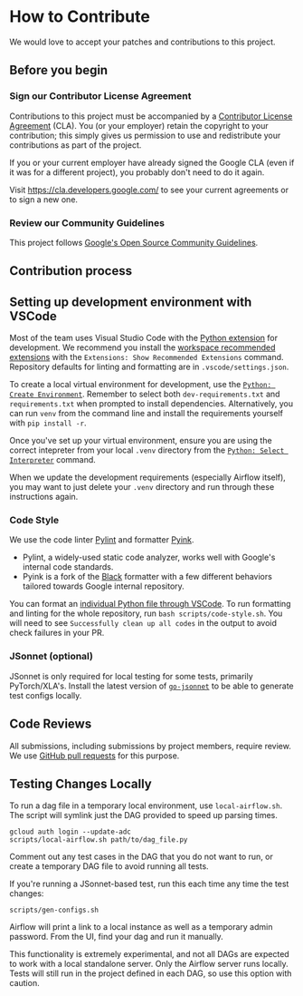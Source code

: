 # How to Contribute

We would love to accept your patches and contributions to this project.

## Before you begin

### Sign our Contributor License Agreement

Contributions to this project must be accompanied by a
[Contributor License Agreement](https://cla.developers.google.com/about) (CLA).
You (or your employer) retain the copyright to your contribution; this simply
gives us permission to use and redistribute your contributions as part of the
project.

If you or your current employer have already signed the Google CLA (even if it
was for a different project), you probably don't need to do it again.

Visit <https://cla.developers.google.com/> to see your current agreements or to
sign a new one.

### Review our Community Guidelines

This project follows [Google's Open Source Community
Guidelines](https://opensource.google/conduct/).

## Contribution process

## Setting up development environment with VSCode

Most of the team uses Visual Studio Code with the [Python extension](https://marketplace.visualstudio.com/items?itemName=ms-python.python) for development. We recommend you install the [workspace recommended extensions](https://code.visualstudio.com/docs/editor/extension-marketplace#_workspace-recommended-extensions) with the `Extensions: Show Recommended Extensions` command. Repository defaults for linting and formatting are in `.vscode/settings.json`.

To create a local virtual environment for development, use the [`Python: Create Environment`](https://code.visualstudio.com/docs/python/environments#_using-the-create-environment-command). Remember to select both `dev-requirements.txt` and `requirements.txt` when prompted to install dependencies. Alternatively, you can run `venv` from the command line and install the requirements yourself with `pip install -r`.

Once you've set up your virtual environment, ensure you are using the correct intepreter from your local `.venv` directory from the [`Python: Select Interpreter`](https://code.visualstudio.com/docs/python/environments#_select-and-activate-an-environment) command.

When we update the development requirements (especially Airflow itself), you may want to just delete your `.venv` directory and run through these instructions again.

### Code Style

We use the code linter [Pylint](https://github.com/pylint-dev/pylint) and formatter [Pyink](https://github.com/google/pyink).

* Pylint, a widely-used static code analyzer, works well with Google's internal code standards.
* Pyink is a fork of the [Black](https://github.com/psf/black) formatter with a few different behaviors tailored towards Google internal repository.

You can format an [individual Python file through VSCode](https://code.visualstudio.com/docs/python/formatting#_format-your-code). To run formatting and linting for the whole repository, run `bash scripts/code-style.sh`. You will need to see `Successfully clean up all codes` in the output to avoid check failures in your PR.

### JSonnet (optional)

JSonnet is only required for local testing for some tests, primarily PyTorch/XLA's. Install the latest version of [`go-jsonnet`](https://github.com/google/go-jsonnet) to be able to generate test configs locally.

## Code Reviews

All submissions, including submissions by project members, require review. We
use [GitHub pull requests](https://docs.github.com/articles/about-pull-requests)
for this purpose.

## Testing Changes Locally

To run a dag file in a temporary local environment, use `local-airflow.sh`. The script will symlink just the DAG provided to speed up parsing times.

```
gcloud auth login --update-adc
scripts/local-airflow.sh path/to/dag_file.py
```

Comment out any test cases in the DAG that you do not want to run, or create a temporary DAG file to avoid running all tests.

If you're running a JSonnet-based test, run this each time any time the test changes:

```
scripts/gen-configs.sh
```

Airflow will print a link to a local instance as well as a temporary admin password. From the UI, find your dag and run it manually.

This functionality is extremely experimental, and not all DAGs are expected to work with a local standalone server. Only the Airflow server runs locally. Tests will still run in the project defined in each DAG, so use this option with caution.
